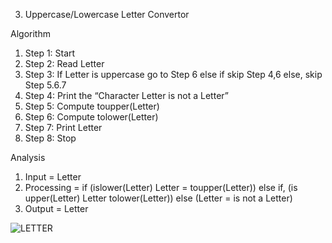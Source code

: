 3.	Uppercase/Lowercase Letter Convertor
   
Algorithm

1.	Step 1: Start
2.	Step 2: Read Letter
3.	Step 3: If Letter is uppercase go to Step 6 else if skip Step 4,6 else, skip Step 5.6.7
4.	Step 4: Print the “Character Letter is not a Letter”
5.	Step 5: Compute toupper(Letter)
6.	Step 6: Compute tolower(Letter)
7.	Step 7: Print Letter
8.	Step 8: Stop

Analysis

1.	Input = Letter
2.	Processing = if (islower(Letter) Letter = toupper(Letter)) else if, (is upper(Letter) Letter tolower(Letter)) else (Letter = is not a Letter)
3.	Output = Letter


![LETTER](https://github.com/SWEG-2015EC-Batch/Binary-Bombers/assets/149320386/3c64c91c-cde9-48b2-9839-0a216753e9d2)
